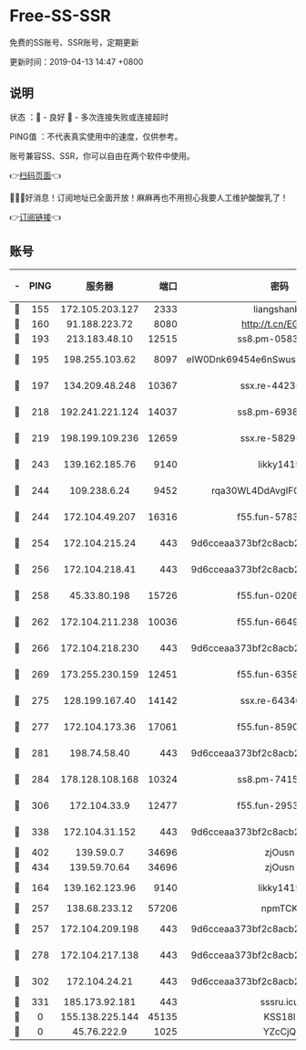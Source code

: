 # Free-SS-SSR

免费的SS账号、SSR账号，定期更新

更新时间：2019-04-13 14:47 +0800

## 说明

状态     ：🙂 - 良好 🙁 - 多次连接失败或连接超时

PING值   ：不代表真实使用中的速度，仅供参考。

账号兼容SS、SSR，你可以自由在两个软件中使用。

👉[扫码页面](https://liesauer.github.io/Free-SS-SSR/)👈

🎉🎉🎉好消息！订阅地址已全面开放！麻麻再也不用担心我要人工维护酸酸乳了！

👉[订阅链接](https://www.liesauer.net/yogurt/subscribe?ACCESS_TOKEN=DAYxR3mMaZAsaqUb)👈

## 账号

|-|PING|服务器|端口|密码|加密方式|区域|
|:----:|:----:|:-----:|-----:|:----:|:----:|:----:|
|🙂|155|172.105.203.127|2333|liangshanbo|chacha20|JP|
|🙂|160|91.188.223.72|8080|http://t.cn/EGJIyrl|rc4-md5|RU|
|🙂|193|213.183.48.10|12515|ss8.pm-05839266|rc4-md5|RU|
|🙂|195|198.255.103.62|8097|eIW0Dnk69454e6nSwuspv9DmS201tQ0D|aes-256-cfb|US|
|🙂|197|134.209.48.248|10367|ssx.re-44235297|aes-256-cfb|US|
|🙂|218|192.241.221.124|14037|ss8.pm-69381959|aes-256-cfb|US|
|🙂|219|198.199.109.236|12659|ssx.re-58295058|aes-256-cfb|US|
|🙂|243|139.162.185.76|9140|likky1415|aes-256-cfb|DE|
|🙂|244|109.238.6.24|9452|rqa30WL4DdAvgIFG6Fs3znzTa|aes-256-cfb|FR|
|🙂|244|172.104.49.207|16316|f55.fun-57839561|aes-256-cfb|SG|
|🙂|254|172.104.215.24|443|9d6cceaa373bf2c8acb22e60b6a58be6|aes-256-cfb|US|
|🙂|256|172.104.218.41|443|9d6cceaa373bf2c8acb22e60b6a58be6|aes-256-cfb|US|
|🙂|258|45.33.80.198|15726|f55.fun-02063639|aes-256-cfb|US|
|🙂|262|172.104.211.238|10036|f55.fun-66495968|aes-256-cfb|US|
|🙂|266|172.104.218.230|443|9d6cceaa373bf2c8acb22e60b6a58be6|aes-256-cfb|US|
|🙂|269|173.255.230.159|12451|f55.fun-63588233|aes-256-cfb|US|
|🙂|275|128.199.167.40|14142|ssx.re-64340136|aes-256-cfb|SG|
|🙂|277|172.104.173.36|17061|f55.fun-85909162|aes-256-cfb|SG|
|🙂|281|198.74.58.40|443|9d6cceaa373bf2c8acb22e60b6a58be6|aes-256-cfb|US|
|🙂|284|178.128.108.168|10324|ss8.pm-74157467|aes-256-cfb|SG|
|🙂|306|172.104.33.9|12477|f55.fun-29530390|aes-256-cfb|SG|
|🙂|338|172.104.31.152|443|9d6cceaa373bf2c8acb22e60b6a58be6|aes-256-cfb|US|
|🙂|402|139.59.0.7|34696|zjOusn|chacha20|IN|
|🙂|434|139.59.70.64|34696|zjOusn|chacha20|IN|
|🙂|164|139.162.123.96|9140|likky1415|aes-256-cfb|JP|
|🙂|257|138.68.233.12|57206|npmTCK|rc4-md5|US|
|🙂|257|172.104.209.198|443|9d6cceaa373bf2c8acb22e60b6a58be6|aes-256-cfb|US|
|🙂|278|172.104.217.138|443|9d6cceaa373bf2c8acb22e60b6a58be6|aes-256-cfb|US|
|🙂|302|172.104.24.21|443|9d6cceaa373bf2c8acb22e60b6a58be6|aes-256-cfb|US|
|🙂|331|185.173.92.181|443|sssru.icu|rc4-md5|RU|
|🙁|0|155.138.225.144|45135|KSS18l|rc4-md5|US|
|🙁|0|45.76.222.9|1025|YZcCjQ|rc4-md5|JP|
